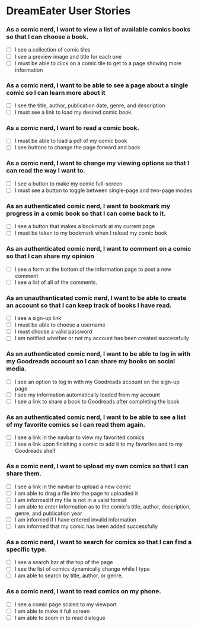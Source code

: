 # DreamEater User Stories

### As a comic nerd, I want to view a list of available comics books so that I can choose a book.
* [ ] I see a collection of comic tiles
* [ ] I see a preview image and title for each one
* [ ] I must be able to click on a comic tile to get to a page showing more information

### As a comic nerd, I want to be able to see a page about a single comic so I can learn more about it
* [ ] I see the title, author, publication date, genre, and description
* [ ] I must see a link to load my desired comic book.

### As a comic nerd, I want to read a comic book.
* [ ] I must be able to load a pdf of my comic book
* [ ] I see buttons to change the page forward and back

### As a comic nerd, I want to change my viewing options so that I can read the way I want to.
* [ ] I see a button to make my comic full-screen
* [ ] I must see a button to toggle between single-page and two-page modes

### As an authenticated comic nerd, I want to bookmark my progress in a comic book so that I can come back to it.
* [ ] I see a button that makes a bookmark at my current page
* [ ] I must be taken to my bookmark when I reload my comic book

### As an authenticated comic nerd, I want to comment on a comic so that I can share my opinion
* [ ] I see a form at the bottom of the information page to post a new comment
* [ ] I see a list of all of the comments.

### As an unauthenticated comic nerd, I want to be able to create an account so that I can keep track of books I have read.
* [ ] I see a sign-up link
* [ ] I must be able to choose a username
* [ ] I must choose a valid password
* [ ] I am notified whether or not my account has been created successfully

### As an authenticated comic nerd, I want to be able to log in with my Goodreads account so I can share my books on social media.
* [ ] I see an option to log in with my Goodreads account on the sign-up page
* [ ] I see my information automatically loaded from my account
* [ ] I see a link to share a book to Goodreads after completing the book

### As an authenticated comic nerd, I want to be able to see a list of my favorite comics so I can read them again.
* [ ] I see a link in the navbar to view my favorited comics
* [ ] I see a link upon finishing a comic to add it to my favorites and to my Goodreads shelf

### As a comic nerd, I want to upload my own comics so that I can share them.
* [ ] I see a link in the navbar to upload a new comic
* [ ] I am able to drag a file into the page to uploaded it
* [ ] I am informed if my file is not in a valid format
* [ ] I am able to enter information as to the comic's title, author, description, genre, and publication year
* [ ] I am informed if I have entered invalid information
* [ ] I am informed that my comic has been added successfully

### As a comic nerd, I want to search for comics so that I can find a specific type.
* [ ] I see a search bar at the top of the page
* [ ] I see the list of comics dynamically change while I type
* [ ] I am able to search by title, author, or genre.

### As a comic nerd, I want to read comics on my phone.
* [ ] I see a comic page scaled to my viewport
* [ ] I am able to make it full screen
* [ ] I am able to zoom in to read dialogue
